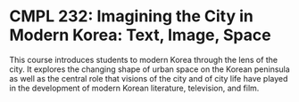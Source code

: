 # CMPL 232: Imagining the City in Modern Korea: Text, Image, Space

This course introduces students to modern Korea through the lens of the city. It explores the changing shape of urban space on the Korean peninsula as well as the central role that visions of the city and of city life have played in the development of modern Korean literature, television, and film.